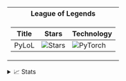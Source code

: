 <table>
<tr><th>League of Legends</th</tr>
<tr><td>
 
|Title|Stars|Technology|
 |--|--|--|
|PyLoL|<img alt="Stars" src="https://img.shields.io/github/stars/MiscellaneousStuff/pylol?style=flat-square&labelColor=black"/>|![PyTorch](https://img.shields.io/badge/PyTorch-black?style=flat-square&logo=pytorch)|

</td></tr>
</table>

<details>
<summary>📈 Stats</summary>
<br>
My Github Stats
![](http://github-profile-summary-cards.vercel.app/api/cards/profile-details?username=MiscellaneousStuff&theme=dracula) 
![](http://github-profile-summary-cards.vercel.app/api/cards/repos-per-language?username=MiscellaneousStuff&theme=dracula) 
![](http://github-profile-summary-cards.vercel.app/api/cards/most-commit-language?username=MiscellaneousStuff&theme=dracula)
</details>

<!--

**MiscellaneousStuff/MiscellaneousStuff** is a ✨ _special_ ✨ repository because its `README.md` (this file) appears on your GitHub profile.

Here are some ideas to get you started:

- 🔭 I’m currently working on ...
- 🌱 I’m currently learning ...
- 👯 I’m looking to collaborate on ...
- 🤔 I’m looking for help with ...
- 💬 Ask me about ...
- 📫 How to reach me: ...
- 😄 Pronouns: ...
- ⚡ Fun fact: ...

# Blog

* [Projects Blog](https://miscellaneousstuff.github.io/) Explanation of Personal Projects

# Re-Implementations (or Inspired Approaches)
* [ResNet](https://github.com/MiscellaneousStuff/resnet) Residual connection-based image recognition network
* [Vision Transformer (ViT)](https://github.com/MiscellaneousStuff/vision-transformer) Transformer-based image recognition network
* [Dall-E](https://github.com/MiscellaneousStuff/dall-e) (Loosely Inspired) Text-to-image generation model
* [PhoneLM](https://github.com/MiscellaneousStuff/PhoneLM) ([VALL-E](https://github.com/enhuiz/vall-e), [MegaByte](https://github.com/lucidrains/MEGABYTE-pytorch) Inspired) Text-to-speech generation model

# Traffic Analysis (MEng Computer Science - Team Project)
* [MEng-Team-Project](https://github.com/MEng-Team-Project) Full-Stack and Microservice for Traffic Scraping and Analysis
  * [MEng-Team-Project/Web](https://github.com/MEng-Team-Project/MEng-Team-Project-Web) Full-Stack (ReactJS / ExpressJS)
  * [MEng-Team-Project/ML](https://github.com/MEng-Team-Project/MEng-Team-Project-ML) Microservice (Flask with TensorRT'd YOLOv8 / StrongSORT)
  
# ASR
* [OpenAI Whisper - CPU](https://github.com/MiscellaneousStuff/openai-whisper-cpu) Application of PyTorch Dynamic Quantization for CPU deployment to OpenAI Whisper model with benchmarks
* [DeepSpeech2](https://github.com/MiscellaneousStuff/asr) LJSpeech and sEMG Silent Speech classification

# EEG/sEMG Speech

* [sEMG Silent Speech - Speech Recognition](https://github.com/MiscellaneousStuff/semg-asr) State-of-the-art (SOTA) approach for sEMG silent speech ASR which builds on the SOTA transduction model for silent speech
* [kara-one-transduction](https://github.com/MiscellaneousStuff/kara-one-transduction) Experiments demonstrating
feasibility of synthesizing speech from EEG signals during stimuli, vocal and imagined conditions. Applying SOTA
sEMG Silent Speech synthesis methods to EEG signals is viable.
* [eeg-stimuli](https://github.com/MiscellaneousStuff/eeg-stimuli/) Experiments on the Brennan 2019 EEG Stimuli dataset validating and improving on results from [Decoding speech from non-invasive brain recordings](https://arxiv.org/abs/2208.12266)

# League of Legends

## Game Playing Agent

### Reinforcement Learning (Season 13)
* [TLoL-RL](https://github.com/MiscellaneousStuff/tlol-rl) League of Legends Season 13 RL Module to Train Agents to Play League of Legends

### Supervised Learning (Season 11 and 12)

* [TLoL](https://github.com/MiscellaneousStuff/tlol) League of Legends S11 Replay Datasets and Analysis
* [TLoL-Py](https://github.com/MiscellaneousStuff/tlol-py) League of Legends S11 and S12 Game Playing and Analysis Module
* [TLoL-Scraper](https://github.com/MiscellaneousStuff/tlol-scraper) League of Legends S12 Replay Extractor and Dataset Generator

### Reinforcement Learning (LoLRLE, Patch v4.20)

* [PyLoL](https://github.com/MiscellaneousStuff/pylol) League of Legends v4.20 Reinforcement Learning Module
* [LeagueSandbox-RL-Learning](https://github.com/MiscellaneousStuff/LeagueSandbox-RL-Learning) League of Legends v4.20 Server Emulator (Adapted for RL)
* [LoLGym](https://github.com/MiscellaneousStuff/lolgym) League of Legends v4.20 OpenAI Gym Environment
* [LoLRLE](https://github.com/MiscellaneousStuff/LoLRLE) League of Legends RL algorithms (PPO)

# Cookie Clicker

* [Expo App](https://github.com/MiscellaneousStuff/cookie-clicker-expo) Universal app which works with the mobile version of Cookie Clicker
* [Mobile-Friendly Site](https://github.com/MiscellaneousStuff/cookie_clicker_site) Mobile friendly version of the Cookie Clicker website

# Misc

* [all-time-bangers](https://github.com/MiscellaneousStuff/all-time-bangers) Lets discord users vote on songs to add to a mega playlist by reacting to them with a 🐐 emoji
* [Time Analysis](https://github.com/MiscellaneousStuff/time-analysis) Analyse Google Calendar events
* [Rhythm Bot Clone](https://github.com/MiscellaneousStuff/tunebot-public)
* [Unix Clone](https://github.com/MiscellaneousStuff/fritter) Unix Clone Written for x86 (Based on xv6 and online tutorials)
* [UoP: Bus App](https://github.com/MiscellaneousStuff/uop-bus-app) University of Portsmouth: Bus App
* [Socket.IO Rock-Paper-Scissors](https://github.com/MiscellaneousStuff/rock-paper-scissors)

[![MiscellaneousStuff's GitHub stats](https://github-readme-stats.vercel.app/api?username=MiscellaneousStuff)](https://github.com/MiscellaneousStuff/github-readme-stats)
-->
